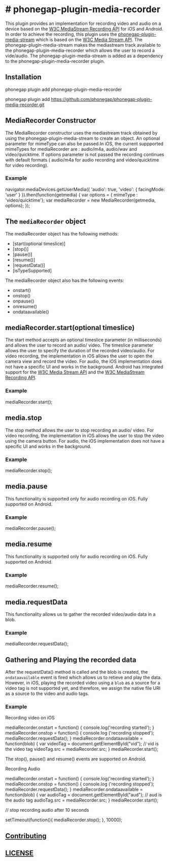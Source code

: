 <!---
 # license: Licensed to the Apache Software Foundation (ASF) under one
 #         or more contributor license agreements.  See the NOTICE file
 #         distributed with this work for additional information
 #         regarding copyright ownership.  The ASF licenses this file
 #         to you under the Apache License, Version 2.0 (the
 #         "License"); you may not use this file except in compliance
 #         with the License.  You may obtain a copy of the License at
 #
 #           http://www.apache.org/licenses/LICENSE-2.0
 #
 #         Unless required by applicable law or agreed to in writing,
 #         software distributed under the License is distributed on an
 #         "AS IS" BASIS, WITHOUT WARRANTIES OR CONDITIONS OF ANY
 #         KIND, either express or implied.  See the License for the
 #         specific language governing permissions and limitations
 #         under the License.
 -->


# # phonegap-plugin-media-recorder

This plugin provides an implementation for recording video and audio on a device based on the [W3C MediaStream Recording API](https://www.w3.org/TR/mediastream-recording/) for iOS and Android. In order to achieve the recording, this plugin uses the [phonegap-plugin-media-stream](https://github.com/phonegap/phonegap-plugin-media-stream) which is based on the [W3C Media Stream API](https://www.w3.org/TR/mediacapture-streams/). The phonegap-plugin-media-stream makes the mediastream track available to the phonegap-plugin-media-recorder which allows the user to record a vide/audio. The phonegap-plugin-media-stream is added as a dependency to the phonegap-plugin-media-recorder plugin.



## Installation


phonegap plugin add phonegap-plugin-media-recorder

phonegap plugin add https://github.com/phonegap/phonegap-plugin-media-recorder.git


## MediaRecorder Constructor

The MediaRecorder constructor uses the mediastream track obtained by using the phonegap-plugin-media-stream to create an object. An optional parameter for mimeType can also be passed.In iOS, the current suppported mimeTypes for mediaRecorder are : audio/m4a, audio/wav and video/quicktime. If options parameter is not passed the recording continues with default formats ( audio/m4a for audio recording and video/quicktime for video recording).

### Example

navigator.mediaDevices.getUserMedia({
'audio': true,
'video': {
facingMode: 'user'
}
}).then(function(getmedia) {
var options = { mimeType : 'video/quicktime'};
var mediaRecorder = new MediaRecorder(getmedia, options);
});


## The `mediaRecorder` object

The mediaRecorder object has the following methods:

- [start(optional timeslice)]
- [stop()]
- [pause()]
- [resume()]
- [requestData()]
- [isTypeSupported]

The mediaRecorder object also has the following events:

- onstart()
- onstop()
- onpause()
- onresume()
- ondataavailable()


##  mediaRecorder.start(optional timeslice)

The start method accepts an optional timeslice parameter (in milliseconds) and allows the user to record an audio/ video. The timeslice parameter allows the user to specify the duration of the recorded video/audio. For video recording, the implementation in iOS allows the user to open the camera view and record the video. For audio, the iOS implementation does not have a specific UI and works in the background. Android has integrated support for the [W3C Media Stream API](https://www.w3.org/TR/mediacapture-streams/) and the [W3C MediaStream Recording API](https://www.w3.org/TR/mediastream-recording/).

### Example

mediaRecorder.start();


##  media.stop

The stop method allows the user to stop recording an audio/ video. For video recording, the implementation in iOS allows the user to stop the video using the camera button. For audio, the iOS implementation does not have a specific UI and works in the background.

### Example

mediaRecorder.stop();


## media.pause

This functionality is supported only for audio recording on iOS. Fully supported on Android.

### Example

mediaRecorder.pause();


## media.resume

This functionality is supported only for audio recording on iOS. Fully supported on Android.

### Example

mediaRecorder.resume();




## media.requestData

This functionality allows us to gather the recorded video/audio data in a blob.

### Example

mediaRecorder.requestData();


## Gathering and Playing the recorded data

After the requestData() method is called and the blob is created, the `ondataavailable` event is fired which allows us to retieve and play the data. However, in iOS, playing the recorded video using a `blob` as a source for a video tag is not supported yet, and therefore, we assign the native file URI as a source to the video and audio tags.

### Example

Recording video on iOS

mediaRecorder.onstart = function() {
console.log('recording started');
}
mediaRecorder.onstop = function() {
console.log ('recording stopped');
mediaRecorder.requestData();
}
mediaRecorder.ondataavailable = function(blob) {
var videoTag = document.getElementById("vid");  // vid is the video tag 
videoTag.src = mediaRecorder.src;
}
mediaRecorder.start();

The stop(), pause() and resume() events are supported on Android.


Recording Audio

mediaRecorder.onstart = function() {
console.log('recording started');
}
mediaRecorder.onstop = function() {
console.log ('recording stopped');
mediaRecorder.requestData();
}
mediaRecorder.ondataavailable = function(blob) {
var audioTag = document.getElementById("aud");  //  aud is the audio tag 
audioTag.src = mediaRecorder.src;
}
mediaRecorder.start();

// stop recording audio after 10 seconds

setTimeout(function(){
mediaRecorder.stop();
}, 10000);           




## [Contributing](https://github.com/phonegap/phonegap-plugin-media-recorder/blob/master/.github/CONTRIBUTING.md)

## [LICENSE](https://github.com/phonegap/phonegap-plugin-media-recorder/blob/master/LICENSE)

